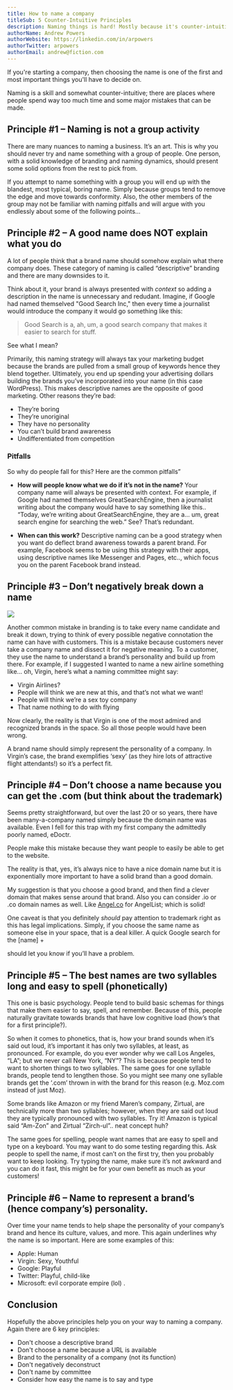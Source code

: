 ```yaml
---
title: How to name a company
titleSub: 5 Counter-Intuitive Principles
description: Naming things is hard! Mostly because it's counter-intuitive and cannot be done in a group.
authorName: Andrew Powers
authorWebsite: https://linkedin.com/in/arpowers
authorTwitter: arpowers
authorEmail: andrew@fiction.com
---
```


If you're starting a company, then choosing the name is one of the first and most important things you'll have to decide on.

Naming is a skill and somewhat counter-intuitive; there are places where people spend way too much time and some major mistakes that can be made.

## Principle #1 – Naming is not a group activity

There are many nuances to naming a business. It’s an art. This is why you should never try and name something with a group of people. One person, with a solid knowledge of branding and naming dynamics, should present some solid options from the rest to pick from.

If you attempt to name something with a group you will end up with the blandest, most typical, boring name. Simply because groups tend to remove the edge and move towards conformity. Also, the other members of the group may not be familiar with naming pitfalls and will argue with you endlessly about some of the following points…

## Principle #2 – A good name does NOT explain what you do

A lot of people think that a brand name should somehow explain what there company does.
These category of naming is called “descriptive” branding and there are many downsides to it.

Think about it, your brand is always presented with _context_ so adding a description in the name is unnecessary and redudant. Imagine, if Google had named themselved "Good Search Inc," then every time a journalist would introduce the company it would go something like this:

> Good Search is a, ah, um, a good search company that makes it easier to search for stuff.

See what I mean?

Primarily, this naming strategy will always tax your marketing budget because the brands are pulled from a small group of keywords hence they blend together. Ultimately, you end up spending your advertising dollars building the brands you’ve incorporated into your name (in this case WordPress). This makes descriptive names are the opposite of good marketing. Other reasons they’re bad:

- They’re boring
- They’re unoriginal
- They have no personality
- You can’t build brand awareness
- Undifferentiated from competition

### Pitfalls

So why do people fall for this? Here are the common pitfalls”

- **How will people know what we do if it’s not in the name?** Your company name will always be presented with context. For example, if Google had named themselves GreatSearchEngine, then a journalist writing about the company would have to say something like this.. “Today, we’re writing about GreatSearchEngine, they are a… um, great search engine for searching the web.” See? That’s redundant.

- **When can this work?**
  Descriptive naming can be a good strategy when you want do deflect brand awareness towards a parent brand. For example, Facebook seems to be using this strategy with their apps, using descriptive names like Messenger and Pages, etc.., which focus you on the parent Facebook brand instead.

## Principle #3 – Don’t negatively break down a name

![](https://fiction-com.s3.us-west-1.amazonaws.com/5df93480982d4c002c6b4bb3.jpeg)

Another common mistake in branding is to take every name candidate and break it down, trying to think of every possible negative connotation the name can have with customers. This is a mistake because customers never take a company name and dissect it for negative meaning. To a customer, they use the name to understand a brand’s personality and build up from there. For example, if I suggested I wanted to name a new airline something like… oh, Virgin, here’s what a naming committee might say:

- Virgin Airlines?
- People will think we are new at this, and that’s not what we want!
- People will think we’re a sex toy company
- That name nothing to do with flying

Now clearly, the reality is that Virgin is one of the most admired and recognized brands in the space. So all those people would have been wrong.

A brand name should simply represent the personality of a company. In Virgin’s case, the brand exemplifies ‘sexy’ (as they hire lots of attractive flight attendants!) so it’s a perfect fit.

## Principle #4 – Don’t choose a name because you can get the .com (but think about the trademark)

Seems pretty straightforward, but over the last 20 or so years, there have been many-a-company named simply because the domain name was available. Even I fell for this trap with my first company the admittedly poorly named, eDoctr.

People make this mistake because they want people to easily be able to get to the website.

The reality is that, yes, it’s always nice to have a nice domain name but it is exponentially more important to have a solid brand than a good domain.

My suggestion is that you choose a good brand, and then find a clever domain that makes sense around that brand. Also you can consider .io or .co domain names as well. Like [Angel.co](https://angel.co) for AngelList; which is solid!

One caveat is that you definitely _should_ pay attention to trademark right as this has legal implications. Simply, if you choose the same name as someone else in your space, that is a deal killer. A quick Google search for the [name] +

should let you know if you’ll have a problem.

## Principle #5 – The best names are two syllables long and easy to spell (phonetically)

This one is basic psychology. People tend to build basic schemas for things that make them easier to say, spell, and remember. Because of this, people naturally gravitate towards brands that have low cognitive load (how’s that for a first principle?).

So when it comes to phonetics, that is, how your brand sounds when it’s said out loud, it’s important it has only two syllables, at least, as pronounced. For example, do you ever wonder why we call Los Angeles, “LA”; but we never call New York, “NY”? This is because people tend to want to shorten things to two syllables. The same goes for one syllable brands, people tend to lengthen those. So you might see many one syllable brands get the ‘.com’ thrown in with the brand for this reason (e.g. Moz.com instead of just Moz).

Some brands like Amazon or my friend Maren’s company, Zirtual, are technically more than two syllables; however, when they are said out loud they are typically pronounced with two syllables. Try it! Amazon is typical said “Am-Zon” and Zirtual “Zirch-ul”.. neat concept huh?

The same goes for spelling, people want names that are easy to spell and type on a keyboard. You may want to do some testing regarding this. Ask people to spell the name, if most can’t on the first try, then you probably want to keep looking. Try typing the name, make sure it’s not awkward and you can do it fast, this might be for your own benefit as much as your customers!

## Principle #6 – Name to represent a brand’s (hence company’s) personality.

Over time your name tends to help shape the personality of your company’s brand and hence its culture, values, and more. This again underlines why the name is so important. Here are some examples of this:

- Apple: Human
- Virgin: Sexy, Youthful
- Google: Playful
- Twitter: Playful, child-like
- Microsoft: evil corporate empire (lol)
  .

## Conclusion

Hopefully the above principles help you on your way to naming a company. Again there are 6 key principles:

- Don't choose a descriptive brand
- Don't choose a name because a URL is available
- Brand to the personality of a company (not its function)
- Don't negatively deconstruct
- Don't name by committee
- Consider how easy the name is to say and type

